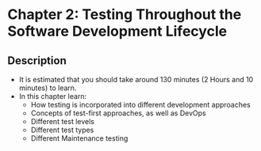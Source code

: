 # Chapter 2: Testing Throughout the Software Development Lifecycle

## Description 
- It is estimated that you should take around 130 minutes (2 Hours and 10 minutes) to learn.
- In this chapter learn:
    - How testing is incorporated into different development approaches
    - Concepts of test-first approaches, as well as DevOps
    - Different test levels
    - Different test types
    - Different Maintenance testing